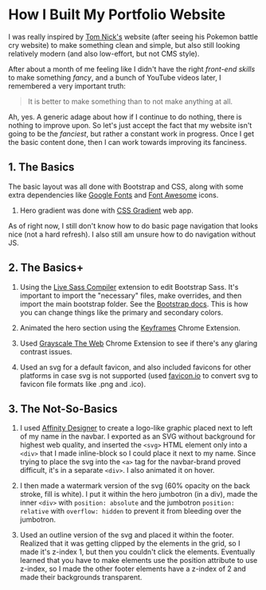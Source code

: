 # How I Built My Portfolio Website

I was really inspired by [Tom Nick's](https://tomnick.org/) website (after seeing his Pokemon battle cry website) to make something clean and simple, but also still looking relatively modern (and also low-effort, but not CMS style).

After about a month of me feeling like I didn't have the right _front-end skills_ to make something _fancy_, and a bunch of YouTube videos later, I remembered a very important truth:

> It is better to make something than to not make anything at all.

Ah, yes. A generic adage about how if I continue to do nothing, there is nothing to improve upon. So let's just accept the fact that my website isn't going to be the _fanciest_, but rather a constant work in progress. Once I get the basic content done, then I can work towards improving its fanciness.

## 1. The Basics

The basic layout was all done with Bootstrap and CSS, along with some extra dependencies like [Google Fonts](https://fonts.google.com/) and [Font Awesome](https://fontawesome.com/) icons.

1. Hero gradient was done with [CSS Gradient](https://cssgradient.io/) web app.

As of right now, I still don't know how to do basic page navigation that looks nice (not a hard refresh). I also still am unsure how to do navigation without JS.

## 2. The Basics+

1. Using the [Live Sass Compiler](https://marketplace.visualstudio.com/items?itemName=ritwickdey.live-sass) extension to edit Bootstrap Sass. It's important to import the "necessary" files, make overrides, and then import the main bootstrap folder. See the [Bootstrap docs](https://getbootstrap.com/docs/4.1/getting-started/theming/#sass). This is how you can change things like the primary and secondary colors.

2. Animated the hero section using the [Keyframes](https://keyframes.app/) Chrome Extension.

3. Used [Grayscale The Web](https://chrome.google.com/webstore/detail/grayscale-the-web-save-si/mblmpdpfppogibmoobibfannckeeleag?hl=en) Chrome Extension to see if there's any glaring contrast issues.

4. Used an svg for a default favicon, and also included favicons for other platforms in case svg is not supported (used [favicon.io](https://favicon.io/) to convert svg to favicon file formats like .png and .ico).

## 3. The Not-So-Basics

1. I used [Affinity Designer](https://affinity.serif.com/en-us/designer/) to create a logo-like graphic placed next to left of my name in the navbar. I exported as an SVG without background for highest web quality, and inserted the `<svg>` HTML element only into a `<div>` that I made inline-block so I could place it next to my name. Since trying to place the svg into the `<a>` tag for the navbar-brand proved difficult, it's in a separate `<div>`. I also animated it on hover.

2. I then made a watermark version of the svg (60% opacity on the back stroke, fill is white). I put it within the hero jumbotron (in a div), made the inner `<div>` with `position: absolute` and the jumbotron `position: relative` with `overflow: hidden` to prevent it from bleeding over the jumbotron.

3. Used an outline version of the svg and placed it within the footer. Realized that it was getting clipped by the elements in the grid, so I made it's z-index 1, but then you couldn't click the elements. Eventually learned that you have to make elements use the position attribute to use z-index, so I made the other footer elements have a z-index of 2 and made their backgrounds transparent.
